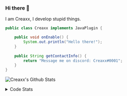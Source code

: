 ### Hi there 👋

I am Creaxx, I develop stupid things. 

```java
public class Creaxx implements JavaPlugin {

    public void onEnable() {
        System.out.println("Hello there!");
    }
    
    public String getContactInfo() {
        return "Message me on discord: Creaxx#0001";
    }
}
```

![Creaxx's Github Stats](https://github-readme-stats.vercel.app/api?username=CreaxxOG&show_icons=true&theme=dark&count_private=true)

<details>
  <summary>Code Stats</summary>

<!--START_SECTION:waka-->
![Code Time](http://img.shields.io/badge/Code%20Time-1%2C107%20hrs%2030%20mins-blue)

![Lines of code](https://img.shields.io/badge/From%20Hello%20World%20I%27ve%20Written-166%20lines%20of%20code-blue)

**🐱 My GitHub Data** 

> 🏆 474 Contributions in the Year 2023
 > 
> 📦 66.2 kB Used in GitHub's Storage 
 > 
> 🚫 Not Opted to Hire
 > 
> 📜 4 Public Repositories 
 > 
> 🔑 2 Private Repositories  
 > 
**I'm an Early 🐤** 

```text
🌞 Morning       86 commits       ██░░░░░░░░░░░░░░░░░░░░░░░   08.88 % 
🌆 Daytime      450 commits       ███████████░░░░░░░░░░░░░░   46.44 % 
🌃 Evening      415 commits       ██████████░░░░░░░░░░░░░░░   42.83 % 
🌙 Night         18 commits       ░░░░░░░░░░░░░░░░░░░░░░░░░   01.86 % 

```
📅 **I'm Most Productive on Saturday** 

```text
Monday         115 commits       ███░░░░░░░░░░░░░░░░░░░░░░   11.87 % 
Tuesday        142 commits       ███░░░░░░░░░░░░░░░░░░░░░░   14.65 % 
Wednesday      117 commits       ███░░░░░░░░░░░░░░░░░░░░░░   12.07 % 
Thursday       122 commits       ███░░░░░░░░░░░░░░░░░░░░░░   12.59 % 
Friday          93 commits       ██░░░░░░░░░░░░░░░░░░░░░░░   09.60 % 
Saturday       225 commits       █████░░░░░░░░░░░░░░░░░░░░   23.22 % 
Sunday         155 commits       ████░░░░░░░░░░░░░░░░░░░░░   16.00 % 

```


📊 **This Week I Spent My Time On** 

```text
💬 Programming Languages: 
Java                     19 hrs 2 mins       ████████████████████████░   96.68 % 
Kotlin                   20 mins             ░░░░░░░░░░░░░░░░░░░░░░░░░   01.76 % 
XML                      9 mins              ░░░░░░░░░░░░░░░░░░░░░░░░░   00.77 % 
YAML                     4 mins              ░░░░░░░░░░░░░░░░░░░░░░░░░   00.39 % 
GitIgnore file           4 mins              ░░░░░░░░░░░░░░░░░░░░░░░░░   00.35 % 

🔥 Editors: 
IntelliJ                 19 hrs 41 mins      █████████████████████████   100.00 % 

```

**I Mostly Code in Java** 

```text
Java                     14 repos            ████████████████░░░░░░░░░   63.64 % 
Kotlin                   7 repos             ████████░░░░░░░░░░░░░░░░░   31.82 % 
EJS                      1 repo              █░░░░░░░░░░░░░░░░░░░░░░░░   04.55 % 

```



 Last Updated on 10/02/2023 18:27:43 UTC
<!--END_SECTION:waka-->
</details>
